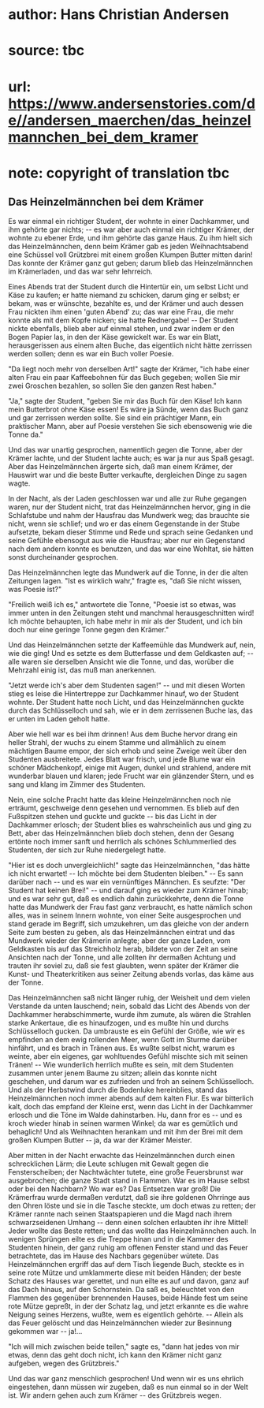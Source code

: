 # author: Hans Christian Andersen
# source: tbc
# url: https://www.andersenstories.com/de//andersen_maerchen/das_heinzelmannchen_bei_dem_kramer
# note: copyright of translation tbc

## Das Heinzelmännchen bei dem Krämer 

Es war einmal ein richtiger Student, der wohnte in einer Dachkammer, und
ihm gehörte gar nichts; -- es war aber auch einmal ein richtiger Krämer,
der wohnte zu ebener Erde, und ihm gehörte das ganze Haus. Zu ihm hielt
sich das Heinzelmännchen, denn beim Krämer gab es jeden Weihnachtsabend
eine Schüssel voll Grützbrei mit einem großen Klumpen Butter mitten
darin! Das konnte der Krämer ganz gut geben; darum blieb das
Heinzelmännchen im Krämerladen, und das war sehr lehrreich.

Eines Abends trat der Student durch die Hintertür ein, um selbst Licht
und Käse zu kaufen; er hatte niemand zu schicken, darum ging er selbst;
er bekam, was er wünschte, bezahlte es, und der Krämer und auch dessen
Frau nickten ihm einen 'guten Abend' zu; das war eine Frau, die mehr
konnte als mit dem Kopfe nicken; sie hatte Rednergabe! -- Der Student
nickte ebenfalls, blieb aber auf einmal stehen, und zwar indem er den
Bogen Papier las, in den der Käse gewickelt war. Es war ein Blatt,
herausgerissen aus einem alten Buche, das eigentlich nicht hätte
zerrissen werden sollen; denn es war ein Buch voller Poesie.

"Da liegt noch mehr von derselben Art!" sagte der Krämer, "ich habe
einer alten Frau ein paar Kaffeebohnen für das Buch gegeben; wollen Sie
mir zwei Groschen bezahlen, so sollen Sie den ganzen Rest haben."

"Ja," sagte der Student, "geben Sie mir das Buch für den Käse! Ich
kann mein Butterbrot ohne Käse essen! Es wäre ja Sünde, wenn das Buch
ganz und gar zerrissen werden sollte. Sie sind ein prächtiger Mann, ein
praktischer Mann, aber auf Poesie verstehen Sie sich ebensowenig wie die
Tonne da."

Und das war unartig gesprochen, namentlich gegen die Tonne, aber der
Krämer lachte, und der Student lachte auch; es war ja nur aus Spaß
gesagt. Aber das Heinzelmännchen ärgerte sich, daß man einem Krämer, der
Hauswirt war und die beste Butter verkaufte, dergleichen Dinge zu sagen
wagte.

In der Nacht, als der Laden geschlossen war und alle zur Ruhe gegangen
waren, nur der Student nicht, trat das Heinzelmännchen hervor, ging in
die Schlafstube und nahm der Hausfrau das Mundwerk weg; das brauchte sie
nicht, wenn sie schlief; und wo er das einem Gegenstande in der Stube
aufsetzte, bekam dieser Stimme und Rede und sprach seine Gedanken und
seine Gefühle ebensogut aus wie die Hausfrau; aber nur ein Gegenstand
nach dem andern konnte es benutzen, und das war eine Wohltat, sie hätten
sonst durcheinander gesprochen.

Das Heinzelmännchen legte das Mundwerk auf die Tonne, in der die alten
Zeitungen lagen. "Ist es wirklich wahr," fragte es, "daß Sie nicht
wissen, was Poesie ist?"

"Freilich weiß ich es," antwortete die Tonne, "Poesie ist so etwas,
was immer unten in den Zeitungen steht und manchmal herausgeschnitten
wird! Ich möchte behaupten, ich habe mehr in mir als der Student, und
ich bin doch nur eine geringe Tonne gegen den Krämer."

Und das Heinzelmännchen setzte der Kaffeemühle das Mundwerk auf, nein,
wie die ging! Und es setzte es dem Butterfasse und dem Geldkasten auf;
-- alle waren sie derselben Ansicht wie die Tonne, und das, worüber die
Mehrzahl einig ist, das muß man anerkennen.

"Jetzt werde ich's aber dem Studenten sagen!" -- und mit diesen
Worten stieg es leise die Hintertreppe zur Dachkammer hinauf, wo der
Student wohnte. Der Student hatte noch Licht, und das Heinzelmännchen
guckte durch das Schlüsselloch und sah, wie er in dem zerrissenen Buche
las, das er unten im Laden geholt hatte.

Aber wie hell war es bei ihm drinnen! Aus dem Buche hervor drang ein
heller Strahl, der wuchs zu einem Stamme und allmählich zu einem
mächtigen Baume empor, der sich erhob und seine Zweige weit über den
Studenten ausbreitete. Jedes Blatt war frisch, und jede Blume war ein
schöner Mädchenkopf, einige mit Augen, dunkel und strahlend, andere mit
wunderbar blauen und klaren; jede Frucht war ein glänzender Stern, und
es sang und klang im Zimmer des Studenten.

Nein, eine solche Pracht hatte das kleine Heinzelmännchen noch nie
erträumt, geschweige denn gesehen und vernommen. Es blieb auf den
Fußspitzen stehen und guckte und guckte -- bis das Licht in der
Dachkammer erlosch; der Student blies es wahrscheinlich aus und ging zu
Bett, aber das Heinzelmännchen blieb doch stehen, denn der Gesang
ertönte noch immer sanft und herrlich als schönes Schlummerlied des
Studenten, der sich zur Ruhe niedergelegt hatte.

"Hier ist es doch unvergleichlich!" sagte das Heinzelmännchen, "das
hätte ich nicht erwartet! -- Ich möchte bei dem Studenten bleiben." --
Es sann darüber nach -- und es war ein vernünftiges Männchen. Es
seufzte: "Der Student hat keinen Brei!" -- und darauf ging es wieder
zum Krämer hinab; und es war sehr gut, daß es endlich dahin
zurückkehrte, denn die Tonne hatte das Mundwerk der Frau fast ganz
verbraucht, es hatte nämlich schon alles, was in seinem Innern wohnte,
von einer Seite ausgesprochen und stand gerade im Begriff, sich
umzukehren, um das gleiche von der andern Seite zum besten zu geben, als
das Heinzelmännchen eintrat und das Mundwerk wieder der Krämerin
anlegte; aber der ganze Laden, vom Geldkasten bis auf das Streichholz
herab, bildete von der Zeit an seine Ansichten nach der Tonne, und alle
zollten ihr dermaßen Achtung und trauten ihr soviel zu, daß sie fest
glaubten, wenn später der Krämer die Kunst- und Theaterkritiken aus
seiner Zeitung abends vorlas, das käme aus der Tonne.

Das Heinzelmännchen saß nicht länger ruhig, der Weisheit und dem vielen
Verstande da unten lauschend; nein, sobald das Licht des Abends von der
Dachkammer herabschimmerte, wurde ihm zumute, als wären die Strahlen
starke Ankertaue, die es hinaufzogen, und es mußte hin und durchs
Schlüsselloch gucken. Da umbrauste es ein Gefühl der Größe, wie wir es
empfinden an dem ewig rollenden Meer, wenn Gott im Sturme darüber
hinfährt, und es brach in Tränen aus. Es wußte selbst nicht, warum es
weinte, aber ein eigenes, gar wohltuendes Gefühl mischte sich mit seinen
Tränen! -- Wie wunderlich herrlich mußte es sein, mit dem Studenten
zusammen unter jenem Baume zu sitzen; allein das konnte nicht geschehen,
und darum war es zufrieden und froh an seinem Schlüsselloch. Und als der
Herbstwind durch die Bodenluke hereinblies, stand das Heinzelmännchen
noch immer abends auf dem kalten Flur. Es war bitterlich kalt, doch das
empfand der Kleine erst, wenn das Licht in der Dachkammer erlosch und
die Töne im Walde dahinstarben. Hu, dann fror es -- und es kroch wieder
hinab in seinen warmen Winkel; da war es gemütlich und behaglich! Und
als Weihnachten herankam und mit ihm der Brei mit dem großen Klumpen
Butter -- ja, da war der Krämer Meister.

Aber mitten in der Nacht erwachte das Heinzelmännchen durch einen
schrecklichen Lärm; die Leute schlugen mit Gewalt gegen die
Fensterscheiben; der Nachtwächter tutete, eine große Feuersbrunst war
ausgebrochen; die ganze Stadt stand in Flammen. War es im Hause selbst
oder bei den Nachbarn? Wo war es? Das Entsetzen war groß! Die Krämerfrau
wurde dermaßen verdutzt, daß sie ihre goldenen Ohrringe aus den Ohren
löste und sie in die Tasche steckte, um doch etwas zu retten; der Krämer
rannte nach seinen Staatspapieren und die Magd nach ihrem
schwarzseidenen Umhang -- denn einen solchen erlaubten ihr ihre Mittel!
Jeder wollte das Beste retten; und das wollte das Heinzelmännchen auch.
In wenigen Sprüngen eilte es die Treppe hinan und in die Kammer des
Studenten hinein, der ganz ruhig am offenen Fenster stand und das Feuer
betrachtete, das im Hause des Nachbars gegenüber wütete. Das
Heinzelmännchen ergriff das auf dem Tisch liegende Buch, steckte es in
seine rote Mütze und umklammerte diese mit beiden Händen; der beste
Schatz des Hauses war gerettet, und nun eilte es auf und davon, ganz auf
das Dach hinaus, auf den Schornstein. Da saß es, beleuchtet von den
Flammen des gegenüber brennenden Hauses, beide Hände fest um seine rote
Mütze gepreßt, in der der Schatz lag, und jetzt erkannte es die wahre
Neigung seines Herzens, wußte, wem es eigentlich gehörte. -- Allein als
das Feuer gelöscht und das Heinzelmännchen wieder zur Besinnung gekommen
war -- ja!...

"Ich will mich zwischen beide teilen," sagte es, "dann hat jedes von
mir etwas, denn das geht doch nicht, ich kann den Krämer nicht ganz
aufgeben, wegen des Grützbreis."

Und das war ganz menschlich gesprochen! Und wenn wir es uns ehrlich
eingestehen, dann müssen wir zugeben, daß es nun einmal so in der Welt
ist. Wir andern gehen auch zum Krämer -- des Grützbreis wegen.
